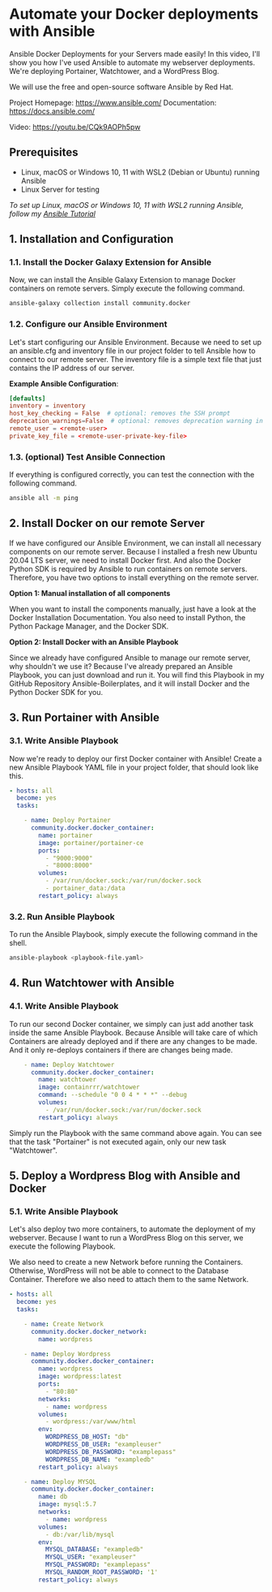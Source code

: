 # Automate your Docker deployments with Ansible
Ansible Docker Deployments for your Servers made easily! In this video, I'll show you how I've used Ansible to automate my webserver deployments. We're deploying Portainer, Watchtower, and a WordPress Blog.

We will use the free and open-source software Ansible by Red Hat.

Project Homepage: https://www.ansible.com/
Documentation: https://docs.ansible.com/


Video: https://youtu.be/CQk9AOPh5pw

## Prerequisites

- Linux, macOS or Windows 10, 11 with WSL2 (Debian or Ubuntu) running Ansible
- Linux Server for testing

*To set up Linux, macOS or Windows 10, 11 with WSL2 running Ansible, follow my [Ansible Tutorial](https://github.com/xcad2k/videos/tree/main/ansible-tutorial)*

## 1. Installation and Configuration

### 1.1. Install the Docker Galaxy Extension for Ansible

Now, we can install the Ansible Galaxy Extension to manage Docker containers on remote servers. Simply execute the following command.

```bash
ansible-galaxy collection install community.docker
```

### 1.2. Configure our Ansible Environment

Let's start configuring our Ansible Environment. Because we need to set up an ansible.cfg and inventory file in our project folder to tell Ansible how to connect to our remote server. The inventory file is a simple text file that just contains the IP address of our server.

**Example Ansible Configuration**:
```conf
[defaults]
inventory = inventory
host_key_checking = False  # optional: removes the SSH prompt 
deprecation_warnings=False  # optional: removes deprecation warning in playbooks
remote_user = <remote-user>
private_key_file = <remote-user-private-key-file>
```

### 1.3. (optional) Test Ansible Connection

If everything is configured correctly, you can test the connection with the following command.

```bash
ansible all -m ping
```

## 2. Install Docker on our remote Server

If we have configured our Ansible Environment, we can install all necessary components on our remote server. Because I installed a fresh new Ubuntu 20.04 LTS server, we need to install Docker first. And also the Docker Python SDK is required by Ansible to run containers on remote servers. Therefore, you have two options to install everything on the remote server.

**Option 1: Manual installation of all components**

When you want to install the components manually, just have a look at the Docker Installation Documentation. You also need to install Python, the Python Package Manager, and the Docker SDK.

**Option 2: Install Docker with an Ansible Playbook**

Since we already have configured Ansible to manage our remote server, why shouldn't we use it? Because I've already prepared an Ansible Playbook, you can just download and run it. You will find this Playbook in my GitHub Repository Ansible-Boilerplates, and it will install Docker and the Python Docker SDK for you.

## 3. Run Portainer with Ansible

### 3.1. Write Ansible Playbook

Now we're ready to deploy our first Docker container with Ansible! Create a new Ansible Playbook YAML file in your project folder, that should look like this.

```yml
- hosts: all
  become: yes
  tasks:

    - name: Deploy Portainer
      community.docker.docker_container:
        name: portainer
        image: portainer/portainer-ce
        ports:
          - "9000:9000"
          - "8000:8000"
        volumes:
          - /var/run/docker.sock:/var/run/docker.sock
          - portainer_data:/data
        restart_policy: always
```

### 3.2. Run Ansible Playbook

To run the Ansible Playbook, simply execute the following command in the shell.

```bash
ansible-playbook <playbook-file.yaml>
```

## 4. Run Watchtower with Ansible

### 4.1. Write Ansible Playbook

To run our second Docker container, we simply can just add another task inside the same Ansible Playbook. Because Ansible will take care of which Containers are already deployed and if there are any changes to be made. And it only re-deploys containers if there are changes being made.

```yml
    - name: Deploy Watchtower
      community.docker.docker_container:
        name: watchtower
        image: containrrr/watchtower
        command: --schedule "0 0 4 * * *" --debug
        volumes:
          - /var/run/docker.sock:/var/run/docker.sock
        restart_policy: always
```

Simply run the Playbook with the same command above again. You can see that the task "Portainer" is not executed again, only our new task "Watchtower".

## 5. Deploy a Wordpress Blog with Ansible and Docker

### 5.1. Write Ansible Playbook

Let's also deploy two more containers, to automate the deployment of my webserver. Because I want to run a WordPress Blog on this server, we execute the following Playbook.

We also need to create a new Network before running the Containers. Otherwise, WordPress will not be able to connect to the Database Container. Therefore we also need to attach them to the same Network.

```yml
- hosts: all
  become: yes
  tasks:

    - name: Create Network
      community.docker.docker_network:
        name: wordpress

    - name: Deploy Wordpress
      community.docker.docker_container:
        name: wordpress
        image: wordpress:latest
        ports:
          - "80:80"
        networks:
          - name: wordpress
        volumes:
          - wordpress:/var/www/html
        env:
          WORDPRESS_DB_HOST: "db"
          WORDPRESS_DB_USER: "exampleuser"
          WORDPRESS_DB_PASSWORD: "examplepass"
          WORDPRESS_DB_NAME: "exampledb"
        restart_policy: always

    - name: Deploy MYSQL
      community.docker.docker_container:
        name: db
        image: mysql:5.7
        networks:
          - name: wordpress
        volumes:
          - db:/var/lib/mysql
        env:
          MYSQL_DATABASE: "exampledb"
          MYSQL_USER: "exampleuser"
          MYSQL_PASSWORD: "examplepass"
          MYSQL_RANDOM_ROOT_PASSWORD: '1'
        restart_policy: always
```